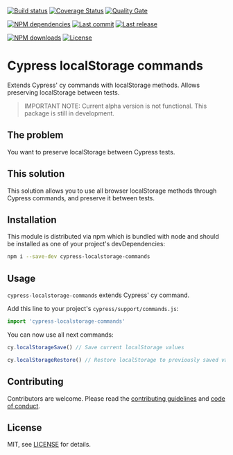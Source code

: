 [![Build status][travisci-image]][travisci-url] [![Coverage Status][coveralls-image]][coveralls-url] [![Quality Gate][quality-gate-image]][quality-gate-url]

[![NPM dependencies][npm-dependencies-image]][npm-dependencies-url] [![Last commit][last-commit-image]][last-commit-url] [![Last release][release-image]][release-url] 

[![NPM downloads][npm-downloads-image]][npm-downloads-url] [![License][license-image]][license-url]

# Cypress localStorage commands

Extends Cypress' cy commands with localStorage methods. Allows preserving localStorage between tests.

> IMPORTANT NOTE: Current alpha version is not functional. This package is still in development.

## The problem

You want to preserve localStorage between Cypress tests.

## This solution

This solution allows you to use all browser localStorage methods through Cypress commands, and preserve it between tests.

## Installation

This module is distributed via npm which is bundled with node and should be installed as one of your project's devDependencies:

```bash
npm i --save-dev cypress-localstorage-commands
```

## Usage

`cypress-localstorage-commands` extends Cypress' cy command.

Add this line to your project's `cypress/support/commands.js`:

```js
import 'cypress-localstorage-commands'
```

You can now use all next commands:

```js
cy.localStorageSave() // Save current localStorage values
```

```js
cy.localStorageRestore() // Restore localStorage to previously saved values
```


## Contributing

Contributors are welcome.
Please read the [contributing guidelines](.github/CONTRIBUTING.md) and [code of conduct](.github/CODE_OF_CONDUCT.md).

## License

MIT, see [LICENSE](./LICENSE) for details.

[coveralls-image]: https://coveralls.io/repos/github/javierbrea/cypress-localstorage-commands/badge.svg
[coveralls-url]: https://coveralls.io/github/javierbrea/cypress-localstorage-commands
[travisci-image]: https://travis-ci.com/javierbrea/cypress-localstorage-commands.svg?branch=master
[travisci-url]: https://travis-ci.com/javierbrea/cypress-localstorage-commands
[last-commit-image]: https://img.shields.io/github/last-commit/javierbrea/cypress-localstorage-commands.svg
[last-commit-url]: https://github.com/javierbrea/cypress-localstorage-commands/commits
[license-image]: https://img.shields.io/npm/l/cypress-localstorage-commands.svg
[license-url]: https://github.com/javierbrea/cypress-localstorage-commands/blob/master/LICENSE
[npm-downloads-image]: https://img.shields.io/npm/dm/cypress-localstorage-commands.svg
[npm-downloads-url]: https://www.npmjs.com/package/cypress-localstorage-commands
[npm-dependencies-image]: https://img.shields.io/david/javierbrea/cypress-localstorage-commands.svg
[npm-dependencies-url]: https://david-dm.org/javierbrea/cypress-localstorage-commands
[quality-gate-image]: https://sonarcloud.io/api/project_badges/measure?project=cypress-localstorage-commands&metric=alert_status
[quality-gate-url]: https://sonarcloud.io/dashboard?id=cypress-localstorage-commands
[release-image]: https://img.shields.io/github/release-date/javierbrea/cypress-localstorage-commands.svg
[release-url]: https://github.com/javierbrea/cypress-localstorage-commands/releases
